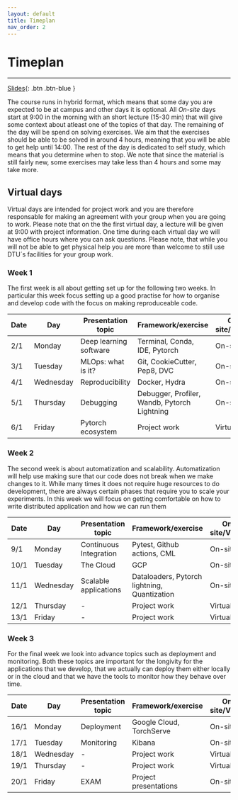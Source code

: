 ```yaml
---
layout: default
title: Timeplan
nav_order: 2
---
```


# Timeplan

---

[Slides](../slides/Intro%20to%20the%20course.pdf){: .btn .btn-blue }

The course runs in hybrid format, which means that some day you are expected to be at campus and other days
it is optional. All *On-site* days start at 9:00 in the morning with an short lecture (15-30 min) that will 
give some context about atleast one of the topics of that day. The remaining of the day will be spend on 
solving exercises. We aim that the exercises should be able to be solved in around 4 hours, meaning that 
you will be able to get help until 14:00. The rest of the day is dedicated to self study, which means that 
you determine when to stop. We note that since the material is still fairly new, some exercises may take 
less than 4 hours and some may take more.

## Virtual days

Virtual days are intended for project work and you are therefore responsable for making an agreement with 
your group when you are going to work. Please note that on the the first virtual day, a lecture will be given 
at 9:00 with project information. One time during each virtual day we will have office hours where you can 
ask questions. Please note, that while you will not be able to get physical help you are more than welcome 
to still use DTU´s facilities for your group work.

### Week 1

The first week is all about getting set up for the following two weeks. In particular this week focus setting
up a good practise for how to organise and develop code with the focus on making reproduceable code.

Date | Day       |  Presentation topic                 | Framework/exercise                           | On-site/Virtual
-----|-----------|-------------------------------------|----------------------------------------------|----------------
2/1  | Monday    | Deep learning software              | Terminal, Conda, IDE, Pytorch                | On-site
3/1  | Tuesday   | MLOps: what is it?                  | Git, CookieCutter, Pep8, DVC                 | On-site
4/1  | Wednesday | Reproducibility                     | Docker, Hydra                                | On-site
5/1  | Thursday  | Debugging                           | Debugger, Profiler, Wandb, Pytorch Lightning | On-site
6/1  | Friday    | Pytorch ecosystem                   | Project work                                 | Virtual

### Week 2

The second week is about automatization and scalability. Automatization will help use making sure that our code 
does not break when we make changes to it. While many times it does not require huge resources to do development, 
there are always certain phases that require you to scale your experiments. In this week we will focus on getting 
comfortable on how to write distributed application and how we can run them

Date | Day       | Presentation topic                   | Framework/exercise                           | On-site/Virtual
-----|-----------|--------------------------------------|----------------------------------------------|----------------
9/1  | Monday    | Continuous Integration               | Pytest, Github actions, CML                  | On-site
10/1 | Tuesday   | The Cloud                            | GCP                                          | On-site
11/1 | Wednesday | Scalable applications                | Dataloaders, Pytorch lightning, Quantization | On-site
12/1 | Thursday  | -                                    | Project work                                 | Virtual
13/1 | Friday    | -                                    | Project work                                 | Virtual

### Week 3

For the final week we look into advance topics such as deployment and monitoring. Both these topics are 
important for the longivity for the applications that we develop, that we actually can deploy them either 
locally or in the cloud and that we have the tools to monitor how they behave over time.

Date | Day       | Presentation topic                   | Framework/exercise       | On-site/Virtual
-----|-----------|--------------------------------------|--------------------------|----------------
16/1 | Monday    | Deployment                           | Google Cloud, TorchServe | On-site
17/1 | Tuesday   | Monitoring                           | Kibana                   | On-site
18/1 | Wednesday | -                                    | Project work             | Virtual
19/1 | Thursday  | -                                    | Project work             | Virtual
20/1 | Friday    | EXAM                                 | Project presentations    | On-site
